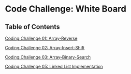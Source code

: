 # Code Challenge: White Board

## Table of Contents

[Coding Challenge 01: Array-Reverse](C:\Users\JGman\CodeFellows\401Java\data-structures-and-algorithims-\java\datastructures\lib\src\main\java\codechallenges\array-reverse\README.md)

[Coding Challenge 02: Array-Insert-Shift](C:\Users\JGman\CodeFellows\401Java\data-structures-and-algorithims-\java\datastructures\lib\src\main\java\codechallenges\array-insert-shift\README.md)

[Coding Challenge 03: Array-Binary-Search](C:\Users\JGman\CodeFellows\401Java\data-structures-and-algorithims-\java\datastructures\lib\src\main\java\codechallenges\array-binary-search\README.md)

[Coding Challenge 05: Linked List Implementation](C:\Users\JGman\CodeFellows\401Java\data-structures-and-algorithims-\java\datastructures\lib\src\main\java\datastructures\linkedlist\README.MD)
